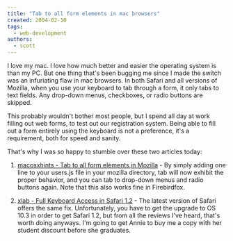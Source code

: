 ```yaml
---
title: "Tab to all form elements in mac browsers"
created: 2004-02-10
tags:
  - web-development
authors:
  - scott
---
```


I love my mac. I love how much better and easier the operating system is than my PC. But one thing that's been bugging me since I made the switch was an infuriating flaw in mac browsers. In both Safari and all versions of Mozilla, when you use your keyboard to tab through a form, it only tabs to text fields. Any drop-down menus, checkboxes, or radio buttons are skipped.

This probably wouldn't bother most people, but I spend all day at work filling out web forms, to test out our registration system. Being able to fill out a form entirely using the keyboard is not a preference, it's a requirement, both for speed and sanity.

That's why I was so happy to stumble over these two articles today:

1. [macosxhints - Tab to all form elements in Mozilla](http://www.macosxhints.com/article.php?story=20021202064800884 "macosxhints - Tab to all form elements in Mozilla") - By simply adding one line to your users.js file in your mozilla directory, tab will now exhibit the proper behavior, and you can tab to drop-down menus and radio buttons again. Note that this also works fine in Firebirdfox.

2. [xlab - Full Keyboard Access in Safari 1.2](http://www.xlab.co.uk/macosx/read/185 "xlab - Full Keyboard Access in Safari 1.2") - The latest version of Safari offers the same fix. Unfortunately, you have to get the upgrade to OS 10.3 in order to get Safari 1.2, but from all the reviews I've heard, that's worth doing anyways. I'm going to get Annie to buy me a copy with her student discount before she graduates.

